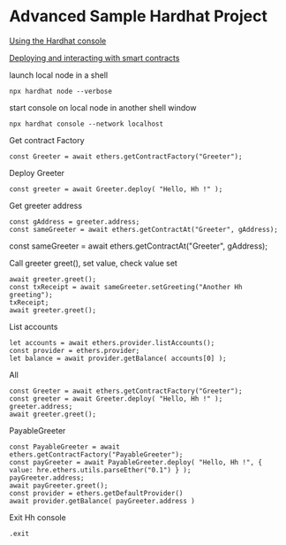 # Advanced Sample Hardhat Project

[Using the Hardhat console](https://hardhat.org/hardhat-runner/docs/guides/hardhat-console/)

[Deploying and interacting with smart contracts](https://docs.openzeppelin.com/learn/deploying-and-interacting#querying-state)


launch local node in a shell
```shell
npx hardhat node --verbose
```

start console on local node in another shell window
```shell
npx hardhat console --network localhost
```
  

Get contract Factory
```shell
const Greeter = await ethers.getContractFactory("Greeter");

```

Deploy Greeter
```shell
const greeter = await Greeter.deploy( "Hello, Hh !" );

```

Get greeter address
```shell
const gAddress = greeter.address;
const sameGreeter = await ethers.getContractAt("Greeter", gAddress);

```


const sameGreeter = await ethers.getContractAt("Greeter", gAddress);


Call greeter greet(), set value, check value set
```shell
await greeter.greet();
const txReceipt = await sameGreeter.setGreeting("Another Hh greeting");
txReceipt;
await greeter.greet();

```

List accounts
```shell
let accounts = await ethers.provider.listAccounts();
const provider = ethers.provider;
let balance = await provider.getBalance( accounts[0] );

```


All
```shell
const Greeter = await ethers.getContractFactory("Greeter");
const greeter = await Greeter.deploy( "Hello, Hh !" );
greeter.address;
await greeter.greet();

```



PayableGreeter
```shell
const PayableGreeter = await ethers.getContractFactory("PayableGreeter");
const payGreeter = await PayableGreeter.deploy( "Hello, Hh !", { value: hre.ethers.utils.parseEther("0.1") } );
payGreeter.address;
await payGreeter.greet();
const provider = ethers.getDefaultProvider()
await provider.getBalance( payGreeter.address )

```










Exit Hh console
```shell
.exit

```
